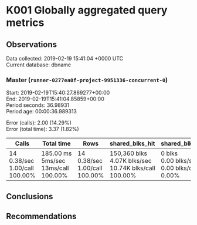 # K001 Globally aggregated query metrics

## Observations ##
Data collected: 2019-02-19 15:41:04 +0000 UTC  
Current database: dbname  



### Master (`runner-0277ea0f-project-9951336-concurrent-0`) ###
Start: 2019-02-19T15:40:27.869277+00:00  
End: 2019-02-19T15:41:04.85859+00:00  
Period seconds: 36.98931  
Period age: 00:00:36.989313  

Error (calls): 2.00 (14.29%)  
Error (total time): 3.37 (1.82%)

Calls | Total&nbsp;time | Rows | shared_blks_hit | shared_blks_read | shared_blks_dirtied | shared_blks_written | blk_read_time | blk_write_time | kcache_reads | kcache_writes | kcache_user_time_ms | kcache_system_time 
-------|------------|------|-----------------|------------------|---------------------|---------------------|---------------|----------------|--------------|---------------|---------------------|--------------------
14<br/>0.38/sec<br/>1.00/call<br/>100.00% |185.00&nbsp;ms<br/>5ms/sec<br/>13ms/call<br/>100.00% |14<br/>0.38/sec<br/>1.00/call<br/>100.00% |150,360&nbsp;blks<br/>4.07K&nbsp;blks/sec<br/>10.74K&nbsp;blks/call<br/>100.00% |0&nbsp;blks<br/>0.00&nbsp;blks/sec<br/>0.00&nbsp;blks/call<br/>0.00% |0&nbsp;blks<br/>0.00&nbsp;blks/sec<br/>0.00&nbsp;blks/call<br/>0.00% |0&nbsp;blks<br/>0.00&nbsp;blks/sec<br/>0.00&nbsp;blks/call<br/>0.00% |0.00&nbsp;ms<br/>0s/sec<br/>0s/call<br/>0.00% |0.00&nbsp;ms<br/>0s/sec<br/>0s/call<br/>0.00% |0.00&nbsp;bytes<br/>0.00&nbsp;bytes/sec<br/>0.00&nbsp;bytes/call<br/>0.00% |0.00&nbsp;bytes<br/>0.00&nbsp;bytes/sec<br/>0.00&nbsp;bytes/call<br/>0.00% |0.00&nbsp;ms<br/>0s/sec<br/>0s/call<br/>0.00% |0.00&nbsp;ms<br/>0s/sec<br/>0s/call<br/>0.00%





## Conclusions ##


## Recommendations ##

